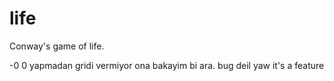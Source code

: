 # life
Conway's game of life.

-0 0 yapmadan gridi vermiyor ona bakayim bi ara.
  bug deil yaw it's a feature
  
